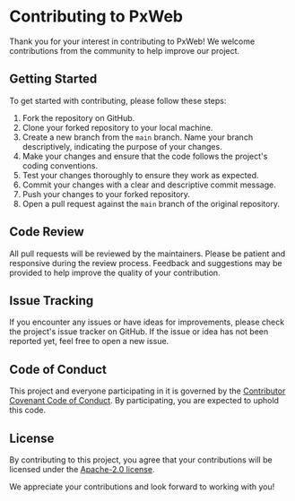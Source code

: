 # Contributing to PxWeb

Thank you for your interest in contributing to PxWeb! We welcome contributions from the community to help improve our project.

## Getting Started 
To get started with contributing, please follow these steps:

1. Fork the repository on GitHub.
2. Clone your forked repository to your local machine.
3. Create a new branch from the `main` branch. Name your branch descriptively, indicating the purpose of your changes.
4. Make your changes and ensure that the code follows the project's coding conventions.
5. Test your changes thoroughly to ensure they work as expected.
6. Commit your changes with a clear and descriptive commit message.
7. Push your changes to your forked repository.
8. Open a pull request against the `main` branch of the original repository.

## Code Review

All pull requests will be reviewed by the maintainers. Please be patient and responsive during the review process. Feedback and suggestions may be provided to help improve the quality of your contribution.

## Issue Tracking

If you encounter any issues or have ideas for improvements, please check the project's issue tracker on GitHub. If the issue or idea has not been reported yet, feel free to open a new issue.

## Code of Conduct

This project and everyone participating in it is governed by the [Contributor Covenant Code of Conduct](CODE_OF_CONDUCT.md). By participating, you are expected to uphold this code.

## License

By contributing to this project, you agree that your contributions will be licensed under the [Apache-2.0 license](LICENSE).

We appreciate your contributions and look forward to working with you!
